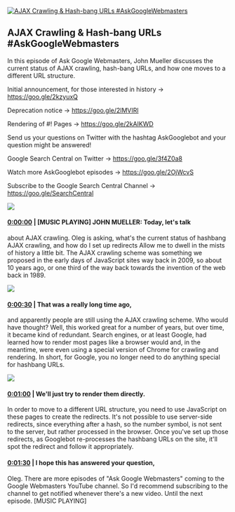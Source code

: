 [![AJAX Crawling & Hash-bang URLs #AskGoogleWebmasters](https://i.ytimg.com/vi/kDs-MufuiAg/maxresdefault.jpg)](https://www.youtube.com/watch?v=kDs-MufuiAg)

## AJAX Crawling & Hash-bang URLs #AskGoogleWebmasters

In this episode of Ask Google Webmasters, John Mueller discusses the current status of AJAX crawling, hash-bang URLs, and how one moves to a different URL structure.



Initial announcement, for those interested in history → https://goo.gle/2kzyuxQ 

Deprecation notice → https://goo.gle/2lMVIRl 

Rendering of #! Pages → https://goo.gle/2kAIKWD 



Send us your questions on Twitter with the hashtag AskGooglebot and your question might be answered! 

Google Search Central on Twitter → https://goo.gle/3f4Z0a8



Watch more AskGooglebot episodes → https://goo.gle/2OjWcvS

Subscribe to the Google Search Central Channel → https://goo.gle/SearchCentral



![](https://i.ytimg.com/vi/kDs-MufuiAg/maxres1.jpg)



#### [0:00:00](https://www.youtube.com/watch?v=kDs-MufuiAg&t=0) |  [MUSIC PLAYING] JOHN MUELLER: Today, let's talk

about AJAX crawling. Oleg is asking, what's the current status of hashbang AJAX crawling, and how do I set up redirects Allow me to dwell in the mists of history a little bit. The AJAX crawling scheme was something we proposed in the early days of JavaScript sites way back in 2009, so about 10 years ago, or one third of the way back towards the invention of the web back in 1989.  

![](https://i.ytimg.com/vi/kDs-MufuiAg/maxres2.jpg)



#### [0:00:30](https://www.youtube.com/watch?v=kDs-MufuiAg&t=30) |  That was a really long time ago,

and apparently people are still using the AJAX crawling scheme. Who would have thought? Well, this worked great for a number of years, but over time, it became kind of redundant. Search engines, or at least Google, had learned how to render most pages like a browser would and, in the meantime, were even using a special version of Chrome for crawling and rendering. In short, for Google, you no longer need to do anything special for hashbang URLs.  

![](https://i.ytimg.com/vi/kDs-MufuiAg/maxres3.jpg)



#### [0:01:00](https://www.youtube.com/watch?v=kDs-MufuiAg&t=60) |  We'll just try to render them directly.

In order to move to a different URL structure, you need to use JavaScript on these pages to create the redirects. It's not possible to use server-side redirects, since everything after a hash, so the number symbol, is not sent to the server, but rather processed in the browser. Once you've set up those redirects, as Googlebot re-processes the hashbang URLs on the site, it'll spot the redirect and follow it appropriately.  

#### [0:01:30](https://www.youtube.com/watch?v=kDs-MufuiAg&t=90) |  I hope this has answered your question,

Oleg. There are more episodes of "Ask Google Webmasters" coming to the Google Webmasters YouTube channel. So I'd recommend subscribing to the channel to get notified whenever there's a new video. Until the next episode. [MUSIC PLAYING]  